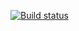 [![Build status](https://ci.appveyor.com/api/projects/status/t4v5u7w4reggbjc2?svg=true)](https://ci.appveyor.com/project/EliseevG978/aqa-1-2-2)